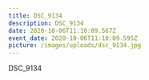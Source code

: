 ```yaml
---
title: DSC_9134
description: DSC_9134
date: 2020-10-06T11:10:09.567Z
event_date: 2020-10-06T11:10:09.595Z
picture: /images/uploads/dsc_9134.jpg
---
```

DSC_9134